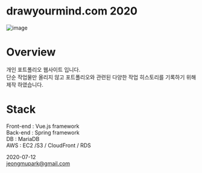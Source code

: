 # drawyourmind.com 2020

![image](https://user-images.githubusercontent.com/18201794/107038232-8f187c00-67ff-11eb-8fa0-9a6e11da2bdb.png)

# Overview
개인 포트폴리오 웹사이트 입니다.  
단순 작업물만 올리지 않고 포트폴리오와 관련된 다양한 작업 히스토리를 기록하기 위해 제작 하였습니다.  

# Stack

Front-end : Vue.js framework  
Back-end : Spring framework  
DB : MariaDB  
AWS : EC2 /S3 / CloudFront / RDS  
  
2020-07-12  
jeongmupark@gmail.com
